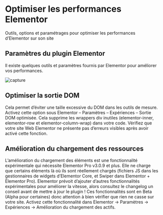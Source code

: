 # Optimiser les performances Elementor

Outils, options et paramétrages pour optimiser les performances d’Elementor sur son site

## Paramètres du plugin Elementor
Il existe quelques outils et paramètres fournis par Elementor pour améliorer vos performances.

![capture](https://cdn-adfpf.nitrocdn.com/poENmqhFpFjqdcNyrYGYGfZqtSAqIylc/assets/static/optimized/rev-ddf1420/wp-content/uploads/2021/08/re%CC%81glages-avance%CC%81s-Elementor.jpeg)

## Optimiser la sortie DOM
Cela permet d’éviter une taille excessive du DOM dans les outils de mesure.
Activez cette option sous Elementor – Paramètres – Expériences – Sortie DOM optimisée.
Cela supprime les wrappers div inutiles (elementor-inner, elementor-row et elementor-column-wrap) dans votre code. Vérifiez que votre site Web Elementor ne présente pas d’erreurs visibles après avoir activé cette fonction.

## Amélioration du chargement des ressources
L’amélioration du chargement des éléments est une fonctionnalité expérimentale qui nécessite Elementor Pro v3.0.9 et plus. Elle ne charge que certains éléments là où ils sont réellement chargés (fichiers JS dans les gestionnaires de widgets d’Elementor Core, et Swiper dans Elementor + Elementor Pro).
Elementor prévoit d’ajouter d’autres fonctionnalités expérimentales pour améliorer la vitesse, alors consultez le changelog un conseil avant de mettre à jour le plugin ! Ces fonctionnalités sont en Beta (Alpha pour certaines) donc attention à bien vérifier que rien ne casse sur votre site.
Activez cette fonctionnalité dans Elementor → Paramètres → Expériences → Amélioration du chargement des actifs.

